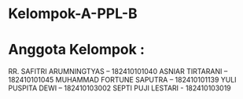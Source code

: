 # Kelompok-A-PPL-B

# Anggota Kelompok :
RR. SAFITRI ARUMNINGTYAS – 182410101040
ASNIAR TIRTARANI – 182410101045
MUHAMMAD FORTUNE SAPUTRA – 182410101139
YULI PUSPITA DEWI – 182410103002
SEPTI PUJI LESTARI - 182410103019
